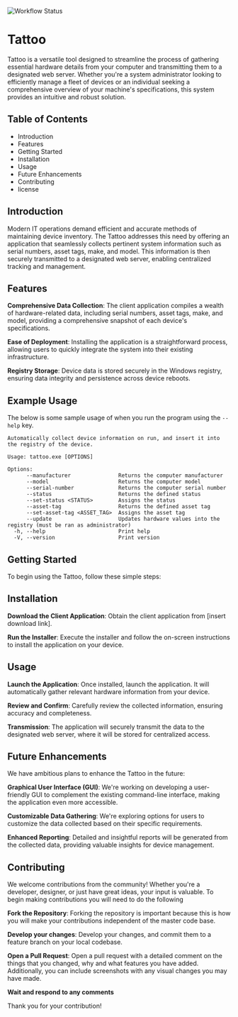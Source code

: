 ![Workflow Status](https://github.com/ofgrenudo/tattoo/actions/workflows/ci.yml/badge.svg)

# Tattoo

Tattoo is a versatile tool designed to streamline the process of gathering essential hardware details from your computer and transmitting them to a designated web server. Whether you're a system administrator looking to efficiently manage a fleet of devices or an individual seeking a comprehensive overview of your machine's specifications, this system provides an intuitive and robust solution.

## Table of Contents

- Introduction
- Features
- Getting Started
- Installation
- Usage
- Future Enhancements
- Contributing
- license

## Introduction

Modern IT operations demand efficient and accurate methods of maintaining device inventory. The Tattoo addresses this need by offering an application that seamlessly collects pertinent system information such as serial numbers, asset tags, make, and model. This information is then securely transmitted to a designated web server, enabling centralized tracking and management.

## Features

**Comprehensive Data Collection**: The client application compiles a wealth of hardware-related data, including serial numbers, asset tags, make, and model, providing a comprehensive snapshot of each device's specifications.

**Ease of Deployment**: Installing the application is a straightforward process, allowing users to quickly integrate the system into their existing infrastructure.

**Registry Storage**: Device data is stored securely in the Windows registry, ensuring data integrity and persistence across device reboots.

## Example Usage

The below is some sample usage of when you run the program using the `--help` key.

```text
Automatically collect device information on run, and insert it into the registry of the device.

Usage: tattoo.exe [OPTIONS]

Options:
      --manufacturer               Returns the computer manufacturer
      --model                      Returns the computer model
      --serial-number              Returns the computer serial number
      --status                     Returns the defined status
      --set-status <STATUS>        Assigns the status
      --asset-tag                  Returns the defined asset tag
      --set-asset-tag <ASSET_TAG>  Assigns the asset tag
      --update                     Updates hardware values into the registry (must be ran as administrator)
  -h, --help                       Print help
  -V, --version                    Print version
```

## Getting Started

To begin using the Tattoo, follow these simple steps:

## Installation

**Download the Client Application**: Obtain the client application from [insert download link].

**Run the Installer**: Execute the installer and follow the on-screen instructions to install the application on your device.

## Usage

**Launch the Application**: Once installed, launch the application. It will automatically gather relevant hardware information from your device.

**Review and Confirm**: Carefully review the collected information, ensuring accuracy and completeness.

**Transmission**: The application will securely transmit the data to the designated web server, where it will be stored for centralized access.

## Future Enhancements

We have ambitious plans to enhance the Tattoo in the future:

**Graphical User Interface (GUI)**: We're working on developing a user-friendly GUI to complement the existing command-line interface, making the application even more accessible.

**Customizable Data Gathering**: We're exploring options for users to customize the data collected based on their specific requirements.

**Enhanced Reporting**: Detailed and insightful reports will be generated from the collected data, providing valuable insights for device management.

## Contributing

We welcome contributions from the community! Whether you're a developer, designer, or just have great ideas, your input is valuable. To begin making contributions you will need to do the following

**Fork the Repository**: Forking the repository is important because this is how you will make your contributions independent of the master code base.

**Develop your changes**: Develop your changes, and commit them to a feature branch on your local codebase.

**Open a Pull Request**: Open a pull request with a detailed comment on the things that you changed, why and what features you have added. Additionally, you can include screenshots with any visual changes you may have made.

**Wait and respond to any comments**

Thank you for your contribution!
